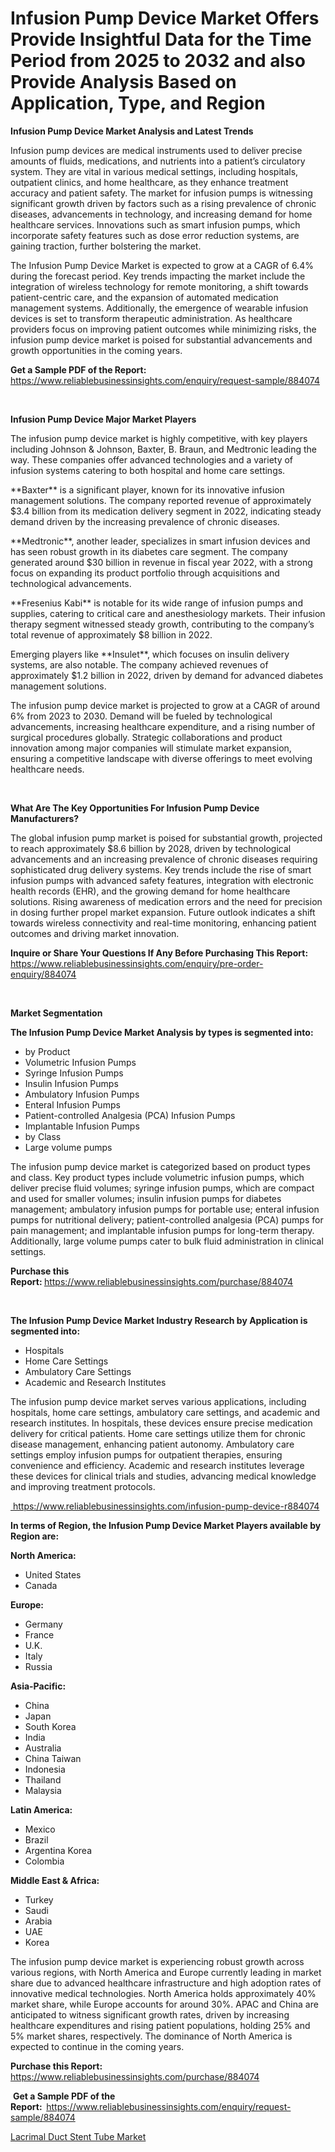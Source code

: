 <p><h1>Infusion Pump Device Market Offers Provide Insightful Data for the Time Period from 2025 to 2032 and also Provide Analysis Based on Application, Type, and Region</h1></p><p><strong>Infusion Pump Device Market Analysis and Latest Trends</strong></p>
<p><p>Infusion pump devices are medical instruments used to deliver precise amounts of fluids, medications, and nutrients into a patient’s circulatory system. They are vital in various medical settings, including hospitals, outpatient clinics, and home healthcare, as they enhance treatment accuracy and patient safety. The market for infusion pumps is witnessing significant growth driven by factors such as a rising prevalence of chronic diseases, advancements in technology, and increasing demand for home healthcare services. Innovations such as smart infusion pumps, which incorporate safety features such as dose error reduction systems, are gaining traction, further bolstering the market.</p><p>The Infusion Pump Device Market is expected to grow at a CAGR of 6.4% during the forecast period. Key trends impacting the market include the integration of wireless technology for remote monitoring, a shift towards patient-centric care, and the expansion of automated medication management systems. Additionally, the emergence of wearable infusion devices is set to transform therapeutic administration. As healthcare providers focus on improving patient outcomes while minimizing risks, the infusion pump device market is poised for substantial advancements and growth opportunities in the coming years.</p></p>
<p><strong>Get a Sample PDF of the Report:&nbsp;</strong> <a href="https://www.reliablebusinessinsights.com/enquiry/request-sample/884074?utm_campaign=2768&utm_medium=2&utm_source=Github&utm_content=ia&utm_term=04032025&utm_id=infusion-pump-device">https://www.reliablebusinessinsights.com/enquiry/request-sample/884074</a></p>
<p>&nbsp;</p>
<p><strong>Infusion Pump Device Major Market Players</strong></p>
<p><p>The infusion pump device market is highly competitive, with key players including Johnson & Johnson, Baxter, B. Braun, and Medtronic leading the way. These companies offer advanced technologies and a variety of infusion systems catering to both hospital and home care settings. </p><p>**Baxter** is a significant player, known for its innovative infusion management solutions. The company reported revenue of approximately $3.4 billion from its medication delivery segment in 2022, indicating steady demand driven by the increasing prevalence of chronic diseases.</p><p>**Medtronic**, another leader, specializes in smart infusion devices and has seen robust growth in its diabetes care segment. The company generated around $30 billion in revenue in fiscal year 2022, with a strong focus on expanding its product portfolio through acquisitions and technological advancements.</p><p>**Fresenius Kabi** is notable for its wide range of infusion pumps and supplies, catering to critical care and anesthesiology markets. Their infusion therapy segment witnessed steady growth, contributing to the company’s total revenue of approximately $8 billion in 2022.</p><p>Emerging players like **Insulet**, which focuses on insulin delivery systems, are also notable. The company achieved revenues of approximately $1.2 billion in 2022, driven by demand for advanced diabetes management solutions.</p><p>The infusion pump device market is projected to grow at a CAGR of around 6% from 2023 to 2030. Demand will be fueled by technological advancements, increasing healthcare expenditure, and a rising number of surgical procedures globally. Strategic collaborations and product innovation among major companies will stimulate market expansion, ensuring a competitive landscape with diverse offerings to meet evolving healthcare needs.</p></p>
<p>&nbsp;</p>
<p><strong>What Are The Key Opportunities For Infusion Pump Device Manufacturers?</strong></p>
<p><p>The global infusion pump market is poised for substantial growth, projected to reach approximately $8.6 billion by 2028, driven by technological advancements and an increasing prevalence of chronic diseases requiring sophisticated drug delivery systems. Key trends include the rise of smart infusion pumps with advanced safety features, integration with electronic health records (EHR), and the growing demand for home healthcare solutions. Rising awareness of medication errors and the need for precision in dosing further propel market expansion. Future outlook indicates a shift towards wireless connectivity and real-time monitoring, enhancing patient outcomes and driving market innovation.</p></p>
<p><strong>Inquire or Share Your Questions If Any Before Purchasing This Report:</strong> <a href="https://www.reliablebusinessinsights.com/enquiry/pre-order-enquiry/884074?utm_campaign=2768&utm_medium=2&utm_source=Github&utm_content=ia&utm_term=04032025&utm_id=infusion-pump-device">https://www.reliablebusinessinsights.com/enquiry/pre-order-enquiry/884074</a></p>
<p>&nbsp;</p>
<p><strong>Market Segmentation</strong></p>
<p><strong>The Infusion Pump Device Market Analysis by types is segmented into:</strong></p>
<p><ul><li>by Product</li><li>Volumetric Infusion Pumps</li><li>Syringe Infusion Pumps</li><li>Insulin Infusion Pumps</li><li>Ambulatory Infusion Pumps</li><li>Enteral Infusion Pumps</li><li>Patient-controlled Analgesia (PCA) Infusion Pumps</li><li>Implantable Infusion Pumps</li><li>by Class</li><li>Large volume pumps</li></ul></p>
<p><p>The infusion pump device market is categorized based on product types and class. Key product types include volumetric infusion pumps, which deliver precise fluid volumes; syringe infusion pumps, which are compact and used for smaller volumes; insulin infusion pumps for diabetes management; ambulatory infusion pumps for portable use; enteral infusion pumps for nutritional delivery; patient-controlled analgesia (PCA) pumps for pain management; and implantable infusion pumps for long-term therapy. Additionally, large volume pumps cater to bulk fluid administration in clinical settings.</p></p>
<p><strong>Purchase this Report:&nbsp;</strong><a href="https://www.reliablebusinessinsights.com/purchase/884074?utm_campaign=2768&utm_medium=2&utm_source=Github&utm_content=ia&utm_term=04032025&utm_id=infusion-pump-device">https://www.reliablebusinessinsights.com/purchase/884074</a></p>
<p>&nbsp;</p>
<p><strong>The Infusion Pump Device Market Industry Research by Application is segmented into:</strong></p>
<p><ul><li>Hospitals</li><li>Home Care Settings</li><li>Ambulatory Care Settings</li><li>Academic and Research Institutes</li></ul></p>
<p><p>The infusion pump device market serves various applications, including hospitals, home care settings, ambulatory care settings, and academic and research institutes. In hospitals, these devices ensure precise medication delivery for critical patients. Home care settings utilize them for chronic disease management, enhancing patient autonomy. Ambulatory care settings employ infusion pumps for outpatient therapies, ensuring convenience and efficiency. Academic and research institutes leverage these devices for clinical trials and studies, advancing medical knowledge and improving treatment protocols.</p></p>
<p><a href="https://www.reliablebusinessinsights.com/infusion-pump-device-r884074?utm_campaign=2768&utm_medium=2&utm_source=Github&utm_content=ia&utm_term=04032025&utm_id=infusion-pump-device">&nbsp;https://www.reliablebusinessinsights.com/infusion-pump-device-r884074</a></p>
<p><strong>In terms of Region, the Infusion Pump Device Market Players available by Region are:</strong></p>
<p>
    <p> <strong> North America: </strong>
        <ul>
            <li>United States</li>
            <li>Canada</li>
        </ul>
        </p> 
    <p> <strong> Europe: </strong>
        <ul>
            <li>Germany</li>
            <li>France</li>
            <li>U.K.</li>
            <li>Italy</li>
            <li>Russia</li>
        </ul>
        </p> 
    <p> <strong> Asia-Pacific: </strong>
        <ul>
            <li>China</li>
            <li>Japan</li>
            <li>South Korea</li>
            <li>India</li>
            <li>Australia</li>
            <li>China Taiwan</li>
            <li>Indonesia</li>
            <li>Thailand</li>
            <li>Malaysia</li>
        </ul>
        </p> 
    <p> <strong> Latin America: </strong>
        <ul>
            <li>Mexico</li>
            <li>Brazil</li>
            <li>Argentina Korea</li>
            <li>Colombia</li>
        </ul>
        </p> 
    <p> <strong> Middle East & Africa: </strong>
        <ul>
            <li>Turkey</li>
            <li>Saudi</li>
            <li>Arabia</li>
            <li>UAE</li>
            <li>Korea</li>
        </ul>
    </p>
    </p>
<p><p>The infusion pump device market is experiencing robust growth across various regions, with North America and Europe currently leading in market share due to advanced healthcare infrastructure and high adoption rates of innovative medical technologies. North America holds approximately 40% market share, while Europe accounts for around 30%. APAC and China are anticipated to witness significant growth rates, driven by increasing healthcare expenditures and rising patient populations, holding 25% and 5% market shares, respectively. The dominance of North America is expected to continue in the coming years.</p></p>
<p><strong>Purchase this Report: </strong><a href="https://www.reliablebusinessinsights.com/purchase/884074?utm_campaign=2768&utm_medium=2&utm_source=Github&utm_content=ia&utm_term=04032025&utm_id=infusion-pump-device">https://www.reliablebusinessinsights.com/purchase/884074</a></p>
<p>&nbsp;<strong>Get a Sample PDF of the Report:&nbsp;&nbsp;</strong><a href="https://www.reliablebusinessinsights.com/enquiry/request-sample/884074?utm_campaign=2768&utm_medium=2&utm_source=Github&utm_content=ia&utm_term=04032025&utm_id=infusion-pump-device">https://www.reliablebusinessinsights.com/enquiry/request-sample/884074</a></p>
<p><strong></strong></p>
<p><p><a href="https://github.com/ezahdyre/Market-Research-Report-List-1/blob/main/lacrimal-duct-stent-tube-market.md?utm_campaign=2768&utm_medium=2&utm_source=Github&utm_content=ia&utm_term=04032025&utm_id=infusion-pump-device">Lacrimal Duct Stent Tube Market</a></p></p>